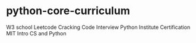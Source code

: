 # python-core-curriculum

W3 school
Leetcode
Cracking Code Interview
Python Institute Certification
MIT Intro CS and Python
